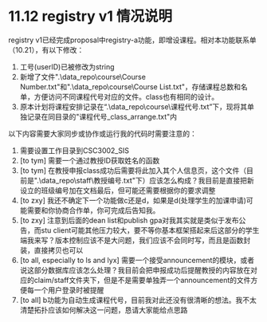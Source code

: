# 11.12 registry v1 情况说明

registry v1已经完成proposal中registry-a功能，即增设课程。相对本功能联系单（10.21），有以下修改：

1. 工号(userID)已被修改为string
2. 新增了文件".\data_repo\course\Course Number.txt"和".\data_repo\course\Course List.txt"，存储课程总数和名单，方便访问不同课程代号对应的文件。class也有相同的设计。
3. 原本计划将课程安排记录在“.\data_repo\course\课程代号.txt”下，现将其单独记录在同目录的"课程代号_class_arrange.txt"内

以下内容需要大家同步或协作或运行我的代码时需要注意的：

1. 需要设置工作目录到CSC3002_SIS
2. [to tym] 需要一个通过教授ID获取姓名的函数
3. [to tym] 在教授申报class成功后需要将此加入其个人信息页，这个文件（目前是".\data_repo\staff\教授编号.txt"下）应该怎么构成？我目前是直接把新设立的班级编号加在文档最后，但可能还需要根据你的要求调整
4. [to zxy] 我还不确定下一个功能做c还是d，如果是d(处理学生的加课申请)可能需要和你协商合作单，你可完成后告知我。
5. [to zxy] 注意到后面的dean list和publish gpa对我其实就是类似于发布公告，而stu client可能其他压力较大，要不等你基本框架搭起来后这部分的学生端我来写？版本控制应该不是大问题，我们应该不会同时写，而且是函数封装，直接拷贝也可以
6. [to all, especially to ls and lyx] 需要一个接受announcement的模块，或者说这部分数据库应该怎么处理？我目前会把申报成功后提醒教授的内容放在对应的claim/staff文件夹下，但是不是需要单独弄一个announcement的文件方便每一个用户登录时被提醒
7. [to all] b功能为自动生成课程代号，目前我对此还没有很清晰的想法。我不太清楚拓扑应该如何解决这一问题，恳请大家能给点思路